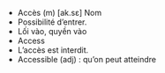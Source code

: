 - Accès (m) [ak.sɛ] Nom
- Possibilité d’entrer.
- Lối vào, quyền vào
- Access
- L’accès est interdit.
- Accessible (adj) : qu’on peut atteindre